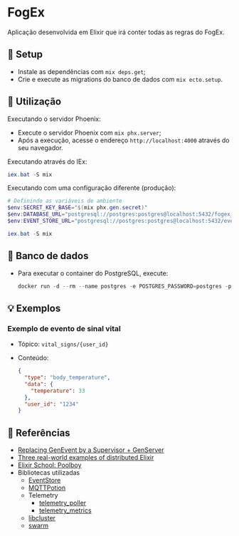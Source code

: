 # FogEx

Aplicação desenvolvida em Elixir que irá conter todas as regras do FogEx.

## 🔧 Setup

- Instale as dependências com `mix deps.get`;
- Crie e execute as migrations do banco de dados com `mix ecto.setup`.

## 💬 Utilização

Executando o servidor Phoenix:

- Execute o servidor Phoenix com `mix phx.server`;
- Após a execução, acesse o endereço `http://localhost:4000` através do seu navegador.

Executando através do IEx:

```powershell
iex.bat -S mix
```

Executando com uma configuração diferente (produção):

```powershell
# Definindo as variáveis de ambiente
$env:SECRET_KEY_BASE="$(mix phx.gen.secret)"
$env:DATABASE_URL="postgresql://postgres:postgres@localhost:5432/fogex_dev"
$env:EVENT_STORE_URL="postgresql://postgres:postgres@localhost:5432/eventstore"

iex.bat -S mix
```

## 💾 Banco de dados

- Para executar o container do PostgreSQL, execute:

  ```powershell
  docker run -d --rm --name postgres -e POSTGRES_PASSWORD=postgres -p 5432:5432 postgres
  ```

## 💡 Exemplos

### Exemplo de evento de sinal vital

- Tópico: `vital_signs/{user_id}`
- Conteúdo:

  ```json
  {
    "type": "body_temperature",
    "data": {
      "temperature": 33
    },
    "user_id": "1234"
  }
  ```

## 📌 Referências

- [Replacing GenEvent by a Supervisor + GenServer](http://blog.plataformatec.com.br/2016/11/replacing-genevent-by-a-supervisor-genserver/)
- [Three real-world examples of distributed Elixir](https://bigardone.dev/blog/2021/05/22/three-real-world-examples-of-distributed-elixir-pt-1)
- [Elixir School: Poolboy](https://elixirschool.com/en/lessons/misc/poolboy)
- Bibliotecas utilizadas
  - [EventStore](https://github.com/commanded/eventstore)
  - [MQTTPotion](https://github.com/brianmay/mqtt_potion)
  - Telemetry
    - [telemetry_poller](https://github.com/beam-telemetry/telemetry_poller)
    - [telemetry_metrics](https://github.com/beam-telemetry/telemetry_metrics)
  - [libcluster](https://github.com/bitwalker/libcluster)
  - [swarm](https://github.com/bitwalker/swarm)
